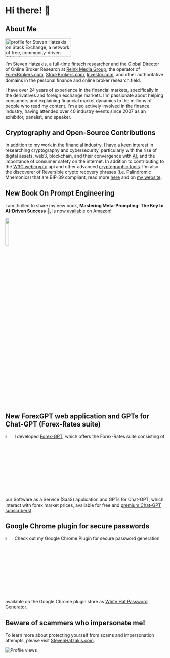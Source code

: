 # Hi there! 👋

## About Me
<a href="https://stackexchange.com/users/14307327/steven-hatzakis"><img src="https://stackexchange.com/users/flair/14307327.png" width="208" height="58" alt="profile for Steven Hatzakis on Stack Exchange, a network of free, community-driven Q&amp;A sites" title="profile for Steven Hatzakis on Stack Exchange, a network of free, community-driven Q&amp;A sites" /></a>

I'm Steven Hatzakis, a full-time fintech researcher and the Global Director of Online Broker Research at [Reink Media Group](https://www.reinkmedia.com/), the operator of [ForexBrokers.com](https://www.forexbrokers.com/), [StockBrokers.com](https://www.stockbrokers.com/), [Investor.com](https://www.investor.com/), and other authoritative domains in the personal finance and online broker research field. 

I have over 24 years of experience in the financial markets, specifically in the derivatives and foreign exchange markets. I'm passionate about helping consumers and explaining financial market dynamics to the millions of people who read my content. I'm also actively involved in the finance industry, having attended over 40 industry events since 2007 as an exhibitor, panelist, and speaker.

## Cryptography and Open-Source Contributions
In addition to my work in the financial industry, I have a keen interest in researching cryptography and cybersecurity, particularly with the rise of digital assets, web3, blockchain, and their convergence with [AI](https://www.cloudskillsboost.google/public_profiles/7be5a16b-00ff-4e4f-9ff4-32334addebbd), and the importance of consumer safety on the internet. In addition to contributing to the [W3C webcrypto](https://github.com/w3c/webcrypto) api and other advanced [cryptographic tools](https://github.com/iancoleman/bip39). I'm also the discoverer of Reversible crypto recovery phrases (i.e. Palindromic Mnemonics) that are BIP-39 compliant, read more [here](https://github.com/hatgit/BIP39-Mnemonic-Tools) and on [my website](https://www.stevenhatzakis.com/crypto/).

## New Book On Prompt Engineering
I am thrilled to share my new book, **Mastering Meta-Prompting: The Key to AI-Driven Success** 🚀, is now [available on Amazon](https://www.amazon.com/dp/B0C6PRFNL5)!

<img src="https://github.com/hatgit/hatgit/assets/5213035/ce15c67c-7a98-475b-b8b6-d230190b4388" width="15%" height="auto">

## New ForexGPT web application and GPTs for Chat-GPT (Forex-Rates suite)
<img src="https://github.com/hatgit/forex-gpt/assets/5213035/c461f57b-d977-4c95-bc9f-de6abac01501" width="5%" height="auto"> I developed [Forex-GPT](https://forex-gpt.ai/), which offers the Forex-Rates suite consisting of our Software as a Service (SaaS) application and GPTs for Chat-GPT, which interact with forex market prices, available for free and [premium Chat-GPT subscribers](https://openai.com/blog/chatgpt-plus)).

## Google Chrome plugin for secure passwords
<img src="https://github.com/hatgit/hatgit/assets/5213035/95963042-8093-41a5-9717-d42bab097508" width="5%" height="auto"> Check out my Google Chrome Plugin for secure password generation available on the Google Chrome plugin store as [White Hat Password Generator](https://chrome.google.com/webstore/detail/white-hat-password-genera/pbofgfidfngmafemlgkjmllolchjnmgk/).


## Beware of scammers who impersonate me!
To learn more about protecting yourself from scams and impersonation attempts, please visit [StevenHatzakis.com](https://www.stevenhatzakis.com/scams-impersonation).

![Profile views](https://komarev.com/ghpvc/?username=hatgit)
